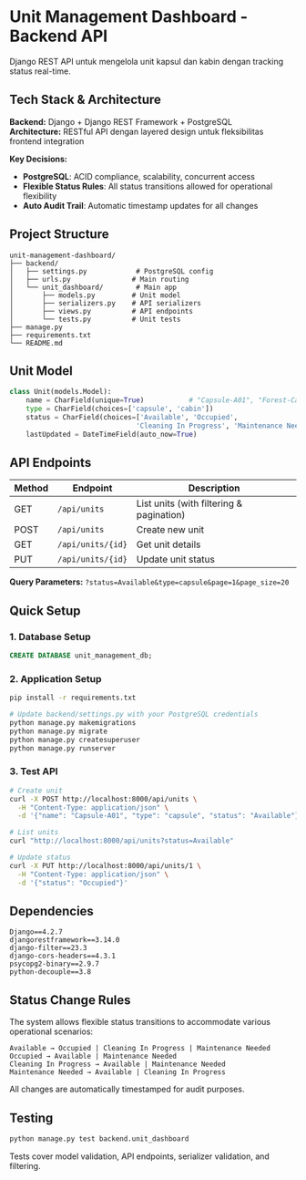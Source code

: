 # Unit Management Dashboard - Backend API

Django REST API untuk mengelola unit kapsul dan kabin dengan tracking status real-time.

## Tech Stack & Architecture

**Backend:** Django + Django REST Framework + PostgreSQL  
**Architecture:** RESTful API dengan layered design untuk fleksibilitas frontend integration

**Key Decisions:**
- **PostgreSQL**: ACID compliance, scalability, concurrent access
- **Flexible Status Rules**: All status transitions allowed for operational flexibility
- **Auto Audit Trail**: Automatic timestamp updates for all changes

## Project Structure

```
unit-management-dashboard/
├── backend/                    
│   ├── settings.py            # PostgreSQL config
│   ├── urls.py               # Main routing
│   └── unit_dashboard/        # Main app
│       ├── models.py         # Unit model
│       ├── serializers.py    # API serializers
│       ├── views.py          # API endpoints
│       └── tests.py          # Unit tests
├── manage.py                 
├── requirements.txt          
└── README.md                
```

## Unit Model

```python
class Unit(models.Model):
    name = CharField(unique=True)           # "Capsule-A01", "Forest-Cabin-2"
    type = CharField(choices=['capsule', 'cabin'])
    status = CharField(choices=['Available', 'Occupied', 
                               'Cleaning In Progress', 'Maintenance Needed'])
    lastUpdated = DateTimeField(auto_now=True)
```

## API Endpoints

| Method | Endpoint | Description |
|--------|----------|-------------|
| GET | `/api/units` | List units (with filtering & pagination) |
| POST | `/api/units` | Create new unit |
| GET | `/api/units/{id}` | Get unit details |
| PUT | `/api/units/{id}` | Update unit status |

**Query Parameters:** `?status=Available&type=capsule&page=1&page_size=20`

## Quick Setup

### 1. Database Setup
```sql
CREATE DATABASE unit_management_db;
```

### 2. Application Setup
```bash
pip install -r requirements.txt

# Update backend/settings.py with your PostgreSQL credentials
python manage.py makemigrations
python manage.py migrate
python manage.py createsuperuser
python manage.py runserver
```

### 3. Test API
```bash
# Create unit
curl -X POST http://localhost:8000/api/units \
  -H "Content-Type: application/json" \
  -d '{"name": "Capsule-A01", "type": "capsule", "status": "Available"}'

# List units
curl "http://localhost:8000/api/units?status=Available"

# Update status  
curl -X PUT http://localhost:8000/api/units/1 \
  -H "Content-Type: application/json" \
  -d '{"status": "Occupied"}'
```

## Dependencies

```
Django==4.2.7
djangorestframework==3.14.0
django-filter==23.3
django-cors-headers==4.3.1
psycopg2-binary==2.9.7
python-decouple==3.8
```

## Status Change Rules

The system allows flexible status transitions to accommodate various operational scenarios:

```
Available → Occupied | Cleaning In Progress | Maintenance Needed
Occupied → Available | Maintenance Needed  
Cleaning In Progress → Available | Maintenance Needed
Maintenance Needed → Available | Cleaning In Progress
```

All changes are automatically timestamped for audit purposes.

## Testing

```bash
python manage.py test backend.unit_dashboard
```

Tests cover model validation, API endpoints, serializer validation, and filtering. 

